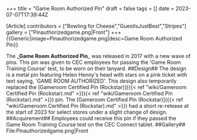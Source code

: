 +++
title = "Game Room Authorized Pin"
draft = false
tags = []
date = 2023-07-07T17:39:44Z

[Article]
contributors = ["Bowling for Cheese","GuestIsJustBest","Stripes"]
gallery = ["Pinauthorizedgame.png|Front"]
+++
{{Generic|image=Pinauthorizedgame.png|desc=Game Room Authorized Pin}}

The **_Game Room Authorized Pin**_ was released in 2017 with a new wave of pins.  This pin was given to CEC employees for passing the 'Game Room Training Course' test, to be worn on their lanyard.
##Design##
The design is a metal pin featuring Helen Henny's head with stars on a pink ticket with text saying, 'GAME ROOM AUTHORIZED'. This design also temporarily replaced the [Gameroom Certified Pin (Rockstar)]({{< ref "wiki/Gameroom Certified Pin (Rockstar).md" >}}){< ref "wiki/Gameroom Certified Pin (Rockstar).md" >}}) pin. The [Gameroom Certified Pin (Rockstar)]({{< ref "wiki/Gameroom Certified Pin (Rockstar).md" >}}) had a short re-release at the start of 2023 for select stores under a slight change of design. 
##Acquirement##
Employees could receive this pin if they passed the Game Room Training Course test on the CEC Connect tablet.
##Gallery##
<gallery>
File:Pinauthorizedgame.png|Front
</gallery>